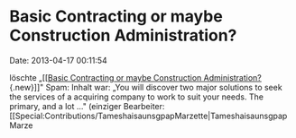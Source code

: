 Basic Contracting or maybe Construction Administration?
=======================================================

Date: 2013-04-17 00:11:54

löschte „\[\[[Basic Contracting or maybe Construction
Administration?](http://www.yacy-websearch.net/wiki/index.php?title=Basic_Contracting_or_maybe_Construction_Administration%253F&action=edit&redlink=1 "Basic Contracting or maybe Construction Administration? (Seite nicht vorhanden)"){.new}\]\]"
Spam: Inhalt war: „You will discover two major solutions to seek the
services of a acquiring company to work to suit your needs. The primary,
and a lot ..." (einziger Bearbeiter:
\[\[Special:Contributions/TameshaisaunsgpapMarzette\|TameshaisaunsgpapMarze
